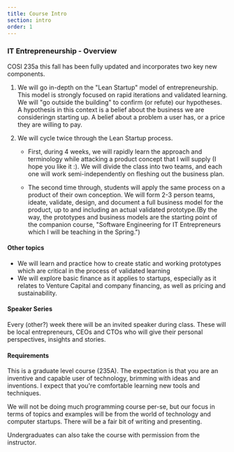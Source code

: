 ```yaml
---
title: Course Intro
section: intro
order: 1
---
```

### IT Entrepreneurship - Overview

COSI 235a this fall has been fully updated and incorporates two key new components. 

1. We will go in-depth on the "Lean Startup" model of entrepreneurship. This model is strongly focused on rapid iterations and validated learning. We will "go outside the building" to confirm (or refute) our hypotheses. A hypothesis in this context is a belief about the business we are consideringn starting up. A belief about a problem a user has, or a price they are willing to pay.

1. We will cycle twice through the Lean Startup process. 

	* First, during 4 weeks, we will rapidly learn the approach and terminology while attacking a product concept that I will supply (I hope you like it :). We will divide the class into two teams, and each one will work semi-independently on fleshing out the business plan. 

	* The second time through, students will apply the same process on a product of their own conception. We will form 2-3 person teams, ideate, validate, design, and document a full business model for the product, up to and including an actual validated prototype.(By the way, the prototypes and business models are the starting point of the companion course, "Software Engineering for IT Entrepreneurs which I will be teaching in the Spring.")

#### Other topics

* We will learn and practice how to create static and working prototypes which are critical in the process of validated learning
* We will explore basic finance as it applies to startups, especially as it relates to Venture Capital and company financing, as well as pricing and sustainability.

#### Speaker Series

Every (other?) week there will be an invited speaker during class. These will be local entrepreneurs, CEOs and CTOs who will give their personal perspectives, insights and stories.

#### Requirements

This is a graduate level course (235A). The expectation is that you are an inventive and capable user of technology, brimming with ideas and inventions. I expect that you're comfortable learning new tools and techniques. 

We will not be doing much programming course per-se, but our focus in terms of topics and examples will be from the world of technology and computer startups. There will be a fair bit of writing and presenting.

Undergraduates can also take the course with permission from the instructor.



